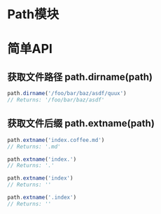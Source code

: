 # Path模块

# 简单API

## 获取文件路径 path.dirname(path) 

```javascript
path.dirname('/foo/bar/baz/asdf/quux')
// Returns: '/foo/bar/baz/asdf'
```

## 获取文件后缀 path.extname(path)

```javascript
path.extname('index.coffee.md')
// Returns: '.md'

path.extname('index.')
// Returns: '.'

path.extname('index')
// Returns: ''

path.extname('.index')
// Returns: ''
```